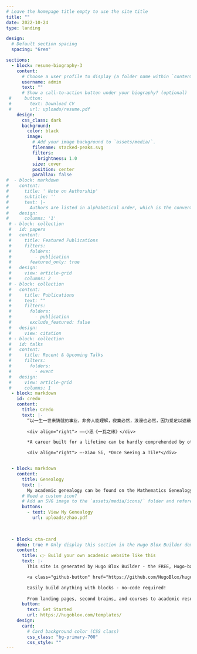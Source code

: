 ```yaml
---
# Leave the homepage title empty to use the site title
title: ""
date: 2022-10-24
type: landing

design:
  # Default section spacing
  spacing: "6rem"

sections:
  - block: resume-biography-3
    content:
      # Choose a user profile to display (a folder name within `content/authors/`)
      username: admin
      text: ""
      # Show a call-to-action button under your biography? (optional)
 #     button:
 #       text: Download CV
 #       url: uploads/resume.pdf
    design:
      css_class: dark
      background:
        color: black
        image:
          # Add your image background to `assets/media/`.
          filename: stacked-peaks.svg
          filters:
            brightness: 1.0
          size: cover
          position: center
          parallax: false
#  - block: markdown
#    content:
#      title: ' Note on Authorship'
#      subtitle: ''
#      text: |-
#        Authors are listed in alphabetical order, which is the convention in our field worldwide.
#    design:
#      columns: '1'
 # - block: collection
 #   id: papers
 #   content:
 #     title: Featured Publications
 #     filters:
 #       folders:
 #         - publication
 #       featured_only: true
 #   design:
 #     view: article-grid
 #     columns: 2
 # - block: collection
 #   content:
 #     title: Publications
 #     text: ""
 #     filters:
 #       folders:
 #         - publication
 #       exclude_featured: false
 #   design:
 #     view: citation
 # - block: collection
 #   id: talks
 #   content:
 #     title: Recent & Upcoming Talks
 #     filters:
 #       folders:
 #         - event
 #   design:
 #     view: article-grid
 #     columns: 1
  - block: markdown
    id: credo
    content:
      title: Credo
      text: |-
        “以一生一世来铸就的事业，非旁人能理解，寂寞必然，浪漫也必然，因为爱足以遮蔽一切艰辛。如果仍觉艰辛，那就是爱得不够。” 
        
        <div align="right"> ——小思《一瓦之缘》</div>

        *A career built for a lifetime can be hardly comprehended by others. Loneliness is inevitable, but so is romance, for love has the power to conceal arduousness completely. If arduousness is still palpable, then love is not enough.*

        <div align="right"> —-Xiao Si, *Once Seeing a Tile*</div>


  - block: markdown
    content:
      title: Genealogy
      text: |-
        My academic genealogy can be found on the Mathematics Genealogy Project, [see here](https://genealogy.math.ndsu.nodak.edu/id.php?id=314893), or the link below. My academic ancestors include many distinguished mathematicians and scientists in history, e.g., Joseph Louis Lagrange, Pierre-Simon Laplace, Gottfried Wilhelm Leibniz, Leonhard Euler, Johann Bernoulli, and Jacob Bernoulli. Notably, I am the ninth graduate under the supervision of [Prof. Dr. Cas Cremers](https://people.cispa.io/cas.cremers/).
      # Need a custom icon?
      # Add an SVG image to the `assets/media/icons/` folder and reference it in the `icon` field below
      buttons:
        - text: View My Genealogy
          url: uploads/zhao.pdf
        

      
  - block: cta-card
    demo: true # Only display this section in the Hugo Blox Builder demo site
    content:
      title: 👉 Build your own academic website like this
      text: |-
        This site is generated by Hugo Blox Builder - the FREE, Hugo-based open source website builder trusted by 250,000+ academics like you.

        <a class="github-button" href="https://github.com/HugoBlox/hugo-blox-builder" data-color-scheme="no-preference: light; light: light; dark: dark;" data-icon="octicon-star" data-size="large" data-show-count="true" aria-label="Star HugoBlox/hugo-blox-builder on GitHub">Star</a>

        Easily build anything with blocks - no-code required!
        
        From landing pages, second brains, and courses to academic resumés, conferences, and tech blogs.
      button:
        text: Get Started
        url: https://hugoblox.com/templates/
    design:
      card:
        # Card background color (CSS class)
        css_class: "bg-primary-700"
        css_style: ""
---
```

